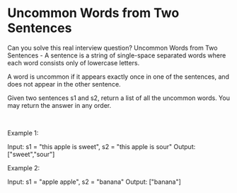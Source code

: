 # Uncommon Words from Two Sentences

Can you solve this real interview question? Uncommon Words from Two Sentences - A sentence is a string of single-space separated words where each word consists only of lowercase letters.

A word is uncommon if it appears exactly once in one of the sentences, and does not appear in the other sentence.

Given two sentences s1 and s2, return a list of all the uncommon words. You may return the answer in any order.

 

Example 1:

Input: s1 = "this apple is sweet", s2 = "this apple is sour"
Output: ["sweet","sour"]


Example 2:

Input: s1 = "apple apple", s2 = "banana"
Output: ["banana"]